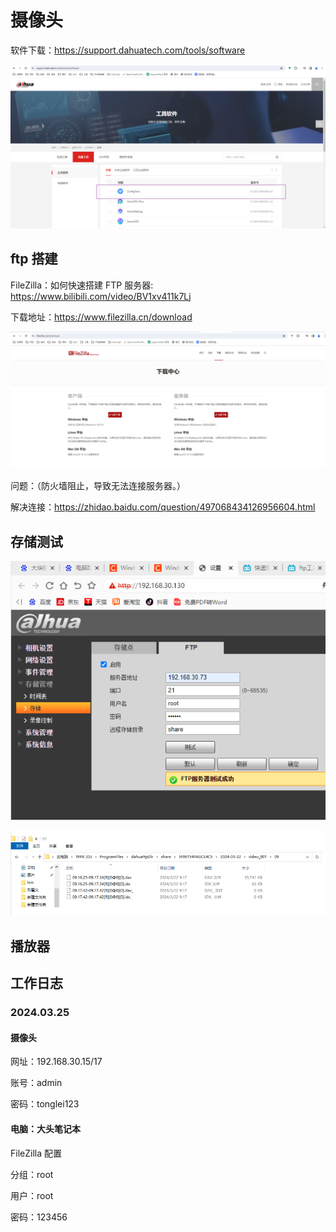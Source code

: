 # 摄像头

软件下载：<https://support.dahuatech.com/tools/software>

![alt text](./img/dahuasoftconfigtool.png)

## ftp 搭建

FileZilla：如何快速搭建 FTP 服务器: <https://www.bilibili.com/video/BV1xv411k7Lj>

下载地址：<https://www.filezilla.cn/download>

![alt text](./img/flezilladownload.png)

问题：（防火墙阻止，导致无法连接服务器。）

解决连接：<https://zhidao.baidu.com/question/497068434126956604.html>

## 存储测试

![alt text](./img/ftptest.png)

![alt text](./img/dahuacunchu.png)

## 播放器

## 工作日志

### 2024.03.25

#### 摄像头

网址：192.168.30.15/17

账号：admin

密码：tonglei123

#### 电脑：大头笔记本

FileZilla 配置

分组：root

用户：root

密码：123456
